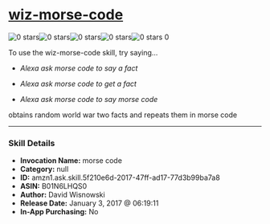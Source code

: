 # [wiz-morse-code](http://alexa.amazon.com/#skills/amzn1.ask.skill.5f210e6d-2017-47ff-ad17-77d3b99ba7a8)
![0 stars](../../images/ic_star_border_black_18dp_1x.png)![0 stars](../../images/ic_star_border_black_18dp_1x.png)![0 stars](../../images/ic_star_border_black_18dp_1x.png)![0 stars](../../images/ic_star_border_black_18dp_1x.png)![0 stars](../../images/ic_star_border_black_18dp_1x.png) 0

To use the wiz-morse-code skill, try saying...

* *Alexa ask morse code to say a fact*

* *Alexa ask morse code to get a fact*

* *Alexa ask morse code to say morse code*

obtains random world war two facts and repeats them in morse code

***

### Skill Details

* **Invocation Name:** morse code
* **Category:** null
* **ID:** amzn1.ask.skill.5f210e6d-2017-47ff-ad17-77d3b99ba7a8
* **ASIN:** B01N6LHQS0
* **Author:** David Wisnowski
* **Release Date:** January 3, 2017 @ 06:19:11
* **In-App Purchasing:** No
